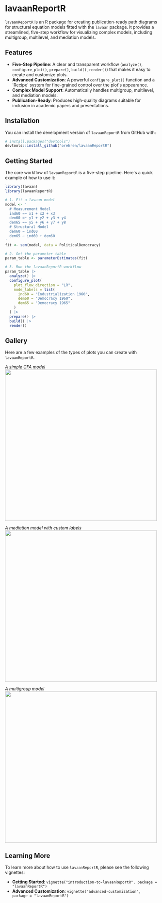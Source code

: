 # lavaanReportR

`lavaanReportR` is an R package for creating publication-ready path diagrams
for structural equation models fitted with the `lavaan` package. It provides a
streamlined, five-step workflow for visualizing complex models, including
multigroup, multilevel, and mediation models.

## Features

- **Five-Step Pipeline**: A clear and transparent workflow (`analyze()`,
  `configure_plot()`, `prepare()`, `build()`, `render()`) that makes it easy to
  create and customize plots.
- **Advanced Customization**: A powerful `configure_plot()` function and a
  'Recipe' system for fine-grained control over the plot's appearance.
- **Complex Model Support**: Automatically handles multigroup, multilevel, and
  mediation models.
- **Publication-Ready**: Produces high-quality diagrams suitable for inclusion
  in academic papers and presentations.

## Installation

You can install the development version of `lavaanReportR` from GitHub with:

```r
# install.packages("devtools")
devtools::install_github("orehren/lavaanReportR")
```

## Getting Started

The core workflow of `lavaanReportR` is a five-step pipeline. Here's a quick
example of how to use it:

```r
library(lavaan)
library(lavaanReportR)

# 1. Fit a lavaan model
model <- '
  # Measurement Model
  ind60 =~ x1 + x2 + x3
  dem60 =~ y1 + y2 + y3 + y4
  dem65 =~ y5 + y6 + y7 + y8
  # Structural Model
  dem60 ~ ind60
  dem65 ~ ind60 + dem60
'
fit <- sem(model, data = PoliticalDemocracy)

# 2. Get the parameter table
param_table <- parameterEstimates(fit)

# 3. Run the lavaanReportR workflow
param_table |>
  analyze() |>
  configure_plot(
    plot_flow_direction = "LR",
    node_labels = list(
      ind60 = "Industrialization 1960",
      dem60 = "Democracy 1960",
      dem65 = "Democracy 1965"
    )
  ) |>
  prepare() |>
  build() |>
  render()
```

## Gallery

Here are a few examples of the types of plots you can create with `lavaanReportR`.

*A simple CFA model*
<img src="https://lavaan.ugent.be/images/cfa_3_factors.svg" width="500">

*A mediation model with custom labels*
<img src="https://lavaan.ugent.be/images/mediation.svg" width="500">

*A multigroup model*
<img src="https://lavaan.ugent.be/images/multigroup_sem.svg" width="500">

## Learning More

To learn more about how to use `lavaanReportR`, please see the following
vignettes:

- **Getting Started**: `vignette("introduction-to-lavaanReportR", package = "lavaanReportR")`
- **Advanced Customization**: `vignette("advanced-customization", package = "lavaanReportR")`
